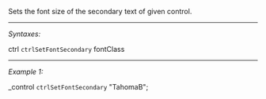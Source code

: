 Sets the font size of the secondary text of given control.


---
*Syntaxes:*

ctrl `ctrlSetFontSecondary` fontClass

---
*Example 1:*

_control `ctrlSetFontSecondary` "TahomaB";